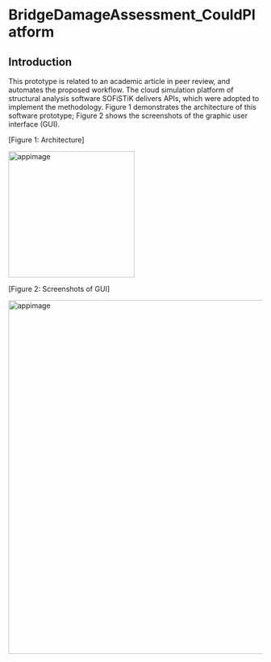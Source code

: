 # BridgeDamageAssessment_CouldPlatform

## Introduction
This prototype is related to an academic article in peer review, and automates the proposed workflow. The cloud simulation platform of structural analysis software SOFiSTiK delivers APIs, which were adopted to implement the methodology. Figure 1 demonstrates the architecture of this software prototype; Figure 2 shows the screenshots of the graphic user interface (GUI).


[Figure 1: Architecture]

<img width="250" alt="appimage" src=https://user-images.githubusercontent.com/33033138/111036954-25087d80-8422-11eb-96eb-b971ae63d5cd.png>


[Figure 2: Screenshots of GUI]

<img width="700" alt="appimage" src=https://user-images.githubusercontent.com/33033138/111036956-289c0480-8422-11eb-9894-e0e464b25605.png>

